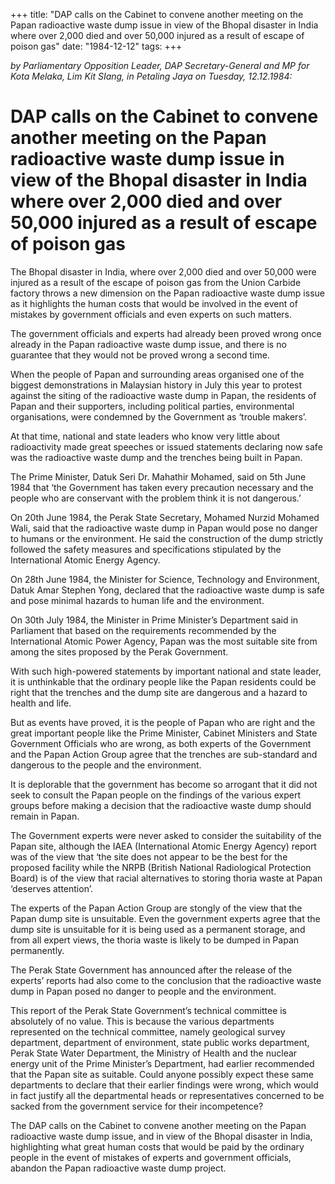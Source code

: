 +++ 
title: "DAP calls on the Cabinet to convene another meeting on the Papan radioactive waste dump issue in view of the Bhopal disaster in India where over 2,000 died and over 50,000 injured as a result of escape of poison gas"
date: "1984-12-12"
tags:
+++

_by Parliamentary Opposition Leader, DAP Secretary-General and MP for Kota Melaka, Lim Kit SIang, in Petaling Jaya on Tuesday, 12.12.1984:_

# DAP calls on the Cabinet to convene another meeting on the Papan radioactive waste dump issue in view of the Bhopal disaster in India where over 2,000 died and over 50,000 injured as a result of escape of poison gas

The Bhopal disaster in India, where over 2,000 died and over 50,000 were injured as a result of the escape of poison gas from the Union Carbide factory throws a new dimension on the Papan radioactive waste dump issue as it highlights the human costs that would be involved in the event of mistakes by government officials and even experts on such matters.</u>

The government officials and experts had already been proved wrong once already in the Papan radioactive waste dump issue, and there is no guarantee that they would not be proved wrong a second time.

When the people of Papan and surrounding areas organised one of the biggest demonstrations in Malaysian history in July this year to protest against the siting of the radioactive waste dump in Papan, the residents of Papan and their supporters, including political parties, environmental organisations, were condemned by the Government as ‘trouble makers’.

At that time, national and state leaders who know very little about radioactivity made great speeches or issued statements declaring now safe was the radioactive waste dump and the trenches being built in Papan.

The Prime Minister, Datuk Seri Dr. Mahathir Mohamed, said on 5th June 1984 that ‘the Government has taken every precaution necessary and the people who are conservant with the problem think it is not dangerous.’

On 20th June 1984, the Perak State Secretary, Mohamed Nurzid Mohamed Wali, said that the radioactive waste dump in Papan would pose no danger to humans or the environment. He said the construction of the dump strictly followed the safety measures and specifications stipulated by the International Atomic Energy Agency.

On 28th June 1984, the Minister for Science, Technology and Environment, Datuk Amar Stephen Yong, declared that the radioactive waste dump is safe and pose minimal hazards to human life and the environment.

On 30th July 1984, the Minister in Prime Minister’s Department said in Parliament that based on the requirements recommended by the International Atomic Power Agency, Papan was the most suitable site from among the sites proposed by the Perak Government.

With such high-powered statements by important national and state leader, it is unthinkable that the ordinary people like the Papan residents could be right that the trenches and the dump site are dangerous and a hazard to health and life.

But as events have proved, it is the people of Papan who are right and the great important people like the Prime Minister, Cabinet Ministers and State Government Officials who are wrong, as both experts of the Government and the Papan Action Group agree that the trenches are sub-standard and dangerous to the people and the environment.

It is deplorable that the government has become so arrogant that it did not seek to consult the Papan people on the findings of the various expert groups before making a decision that the radioactive waste dump should remain in Papan.

The Government experts were never asked to consider the suitability of the Papan site, although the IAEA (International Atomic Energy Agency) report was of the view that ‘the site does not appear to be the best for the proposed facility while the NRPB (British National Radiological Protection Board) is of the view that racial alternatives to storing thoria waste at Papan ‘deserves attention’.

The experts of the Papan Action Group are stongly of the view that the Papan dump site is unsuitable. Even the government experts agree that the dump site is unsuitable for it is being used as a permanent storage, and from all expert views, the thoria waste is likely to be dumped in Papan permanently.

The Perak State Government has announced after the release of the experts’ reports had also come to the conclusion that the radioactive waste dump in Papan posed no danger to people and the environment.

This report of the Perak State Government’s technical committee is absolutely of no value. This is because the various departments represented on the technical committee, namely geological survey department, department of environment, state public works department, Perak State Water Department, the Ministry of Health and the nuclear energy unit of the Prime Minister’s Department, had earlier recommended that the Papan site as suitable. Could anyone possibly expect these same departments to declare that their earlier findings were wrong, which would in fact justify all the departmental heads or representatives concerned to be sacked from the government service for their incompetence?

The DAP calls on the Cabinet to convene another meeting on the Papan radioactive waste dump issue, and in view of the Bhopal disaster in India, highlighting what great human costs that would be paid by the ordinary people in the event of mistakes of experts and government officials, abandon the Papan radioactive waste dump project.
 
